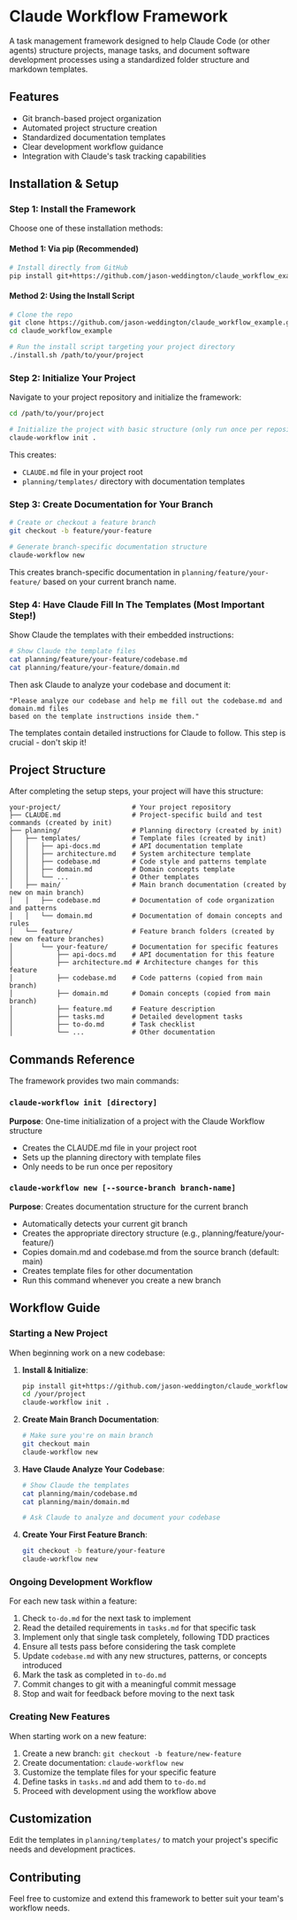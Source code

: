 # Claude Workflow Framework

A task management framework designed to help Claude Code (or other agents) structure projects, manage tasks, and document software development processes using a standardized folder structure and markdown templates.

## Features

- Git branch-based project organization
- Automated project structure creation
- Standardized documentation templates
- Clear development workflow guidance
- Integration with Claude's task tracking capabilities

## Installation & Setup

### Step 1: Install the Framework

Choose one of these installation methods:

#### Method 1: Via pip (Recommended)

```bash
# Install directly from GitHub
pip install git+https://github.com/jason-weddington/claude_workflow_example.git
```

#### Method 2: Using the Install Script

```bash
# Clone the repo
git clone https://github.com/jason-weddington/claude_workflow_example.git
cd claude_workflow_example

# Run the install script targeting your project directory
./install.sh /path/to/your/project
```

### Step 2: Initialize Your Project

Navigate to your project repository and initialize the framework:

```bash
cd /path/to/your/project

# Initialize the project with basic structure (only run once per repository)
claude-workflow init .
```

This creates:
- `CLAUDE.md` file in your project root
- `planning/templates/` directory with documentation templates

### Step 3: Create Documentation for Your Branch

```bash
# Create or checkout a feature branch
git checkout -b feature/your-feature

# Generate branch-specific documentation structure
claude-workflow new
```

This creates branch-specific documentation in `planning/feature/your-feature/` based on your current branch name.

### Step 4: Have Claude Fill In The Templates (Most Important Step!)

Show Claude the templates with their embedded instructions:

```bash
# Show Claude the template files
cat planning/feature/your-feature/codebase.md
cat planning/feature/your-feature/domain.md
```

Then ask Claude to analyze your codebase and document it:

```
"Please analyze our codebase and help me fill out the codebase.md and domain.md files 
based on the template instructions inside them."
```

The templates contain detailed instructions for Claude to follow. This step is crucial - don't skip it!

## Project Structure

After completing the setup steps, your project will have this structure:

```
your-project/                  # Your project repository
├── CLAUDE.md                  # Project-specific build and test commands (created by init)
├── planning/                  # Planning directory (created by init)
│   ├── templates/             # Template files (created by init)
│   │   ├── api-docs.md        # API documentation template
│   │   ├── architecture.md    # System architecture template
│   │   ├── codebase.md        # Code style and patterns template
│   │   ├── domain.md          # Domain concepts template
│   │   └── ...                # Other templates
│   ├── main/                  # Main branch documentation (created by new on main branch)
│   │   ├── codebase.md        # Documentation of code organization and patterns
│   │   └── domain.md          # Documentation of domain concepts and rules
│   └── feature/               # Feature branch folders (created by new on feature branches)
│       └── your-feature/      # Documentation for specific features
│           ├── api-docs.md    # API documentation for this feature
│           ├── architecture.md # Architecture changes for this feature
│           ├── codebase.md    # Code patterns (copied from main branch)
│           ├── domain.md      # Domain concepts (copied from main branch)
│           ├── feature.md     # Feature description
│           ├── tasks.md       # Detailed development tasks
│           ├── to-do.md       # Task checklist
│           └── ...            # Other documentation
```

## Commands Reference

The framework provides two main commands:

### `claude-workflow init [directory]`

**Purpose**: One-time initialization of a project with the Claude Workflow structure
- Creates the CLAUDE.md file in your project root
- Sets up the planning directory with template files
- Only needs to be run once per repository

### `claude-workflow new [--source-branch branch-name]`

**Purpose**: Creates documentation structure for the current branch
- Automatically detects your current git branch
- Creates the appropriate directory structure (e.g., planning/feature/your-feature/)
- Copies domain.md and codebase.md from the source branch (default: main)
- Creates template files for other documentation
- Run this command whenever you create a new branch

## Workflow Guide

### Starting a New Project

When beginning work on a new codebase:

1. **Install & Initialize**: 
   ```bash
   pip install git+https://github.com/jason-weddington/claude_workflow_example.git
   cd /your/project
   claude-workflow init .
   ```

2. **Create Main Branch Documentation**:
   ```bash
   # Make sure you're on main branch
   git checkout main
   claude-workflow new
   ```

3. **Have Claude Analyze Your Codebase**:
   ```bash
   # Show Claude the templates
   cat planning/main/codebase.md
   cat planning/main/domain.md
   
   # Ask Claude to analyze and document your codebase
   ```

4. **Create Your First Feature Branch**:
   ```bash
   git checkout -b feature/your-feature
   claude-workflow new
   ```

### Ongoing Development Workflow

For each new task within a feature:

1. Check `to-do.md` for the next task to implement
2. Read the detailed requirements in `tasks.md` for that specific task
3. Implement only that single task completely, following TDD practices
4. Ensure all tests pass before considering the task complete
5. Update `codebase.md` with any new structures, patterns, or concepts introduced
6. Mark the task as completed in `to-do.md`
7. Commit changes to git with a meaningful commit message
8. Stop and wait for feedback before moving to the next task

### Creating New Features

When starting work on a new feature:

1. Create a new branch: `git checkout -b feature/new-feature`
2. Create documentation: `claude-workflow new`
3. Customize the template files for your specific feature
4. Define tasks in `tasks.md` and add them to `to-do.md`
5. Proceed with development using the workflow above

## Customization

Edit the templates in `planning/templates/` to match your project's specific needs and development practices.

## Contributing

Feel free to customize and extend this framework to better suit your team's workflow needs.